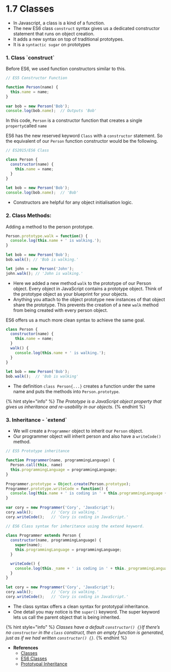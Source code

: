 # 1.7 Classes

* In Javascript, a class is a kind of a function.
* The new ES6 class `construct` syntax gives us a dedicated constructor statement that runs on object creation.
* It adds a new syntax on top of traditional prototypes.
* It is a `syntactic sugar` on prototypes

### 1. Class \`construct\`

Before ES6, we used function constructors similar to this.

```javascript
// ES5 Constructor Function

function Person(name) {
  this.name = name;
}
         
var bob = new Person('Bob');
console.log(bob.name);  // Outputs 'Bob'

```

In this code, `Person` is a constructor function that creates a single `property`called `name`

ES6 has the new reserved keyword `Class` with a `constructor` statement. So the equivalent of our `Person` function constructor would be the following.

```javascript
// ES2015/ES6 Class

class Person {
  constructor(name) {
    this.name = name;
  }
}
         
let bob = new Person('Bob');
console.log(bob.name);  // 'Bob'
```

* Constructors are helpful for any object initialisation logic.

### 2. Class Methods:

 Adding a method to the person prototype.

```javascript
Person.prototype.walk = function() {
  console.log(this.name + ' is walking.');
}
         
let bob = new Person('Bob');
bob.walk(); // 'Bob is walking.'

let john = new Person('John');
john.walk(); // 'John is walking.'
```

* Here we added a new method `walk` to the prototype of our Person object. Every object in JavaScript contains a prototype object. Think of the prototype object as your blueprint for your objects. 
* Anything you attach to the object prototype new instances of that object share the prototype. This prevents the creation of a new `walk` method from being created with every person object.

ES6 offers us a much more clean syntax to achieve the same goal.

```javascript
class Person {
  constructor(name) {
    this.name = name;
  }
  walk() {
    console.log(this.name + ' is walking.');
  }
}
         
let bob = new Person('Bob');
bob.walk();  // 'Bob is walking'
```

* The definition `class Person{...}` creates a function under the same name and puts the methods into `Person.prototype`. 

{% hint style="info" %}
_The Prototype is a JavaScript object property that gives us inheritance and re-usability in our objects._
{% endhint %}

### 3. Inheritance - \`extend\`

* We will create a `Programmer` object to inherit our `Person` object. 
* Our programmer object will inherit person and also have a `writeCode()` method.

```javascript
// ES5 Prototype inheritance

function Programmer(name, programmingLanguage) {
  Person.call(this, name)
  this.programmingLanguage = programmingLanguage;
}
         
Programmer.prototype = Object.create(Person.prototype);         
Programmer.prototype.writeCode = function() {
  console.log(this.name + ' is coding in ' + this.programmingLanguage + '.');
}
 
var cory = new Programmer('Cory', 'JavaScript');
cory.walk();        // 'Cory is walking.'
cory.writeCode();   // 'Cory is coding in JavaScript.'
```

```javascript
// ES6 Class syntax for inheritance using the extend keyword.
      
class Programmer extends Person { 
  constructor(name, programmingLanguage) {
    super(name);
    this.programmingLanguage = programmingLanguage;
  }

  writeCode() {
    console.log(this._name + ' is coding in ' + this._programmingLanguage + '.');
  }
}
 
let cory = new Programmer('Cory', 'JavaScript');
cory.walk();        // 'Cory is walking.'
cory.writeCode();   // 'Cory is coding in JavaScript.'
```

* The class syntax offers a clean syntax for prototypal inheritance. 
* One detail you may notice is the `super()` keyword. The super keyword lets us call the parent object that is being inherited. 

{% hint style="info" %}
_Classes have a default `constructor() {}`If there’s no `constructor` in the `class` construct, then an empty function is generated, just as if we had written `constructor() {}`._
{% endhint %}

* **References**
  * [Classes](https://javascript.info/class)
  * [ES6 Classes](https://coryrylan.com/blog/javascript-es6-class-syntax)
  * [Prototypal Inheritance](https://coryrylan.com/blog/javascript-prototypal-inheritance)

